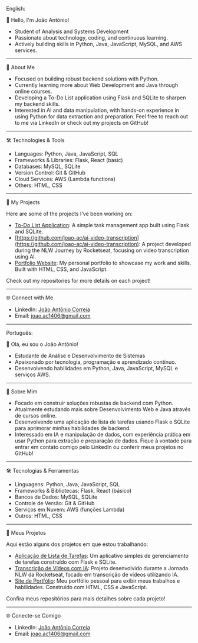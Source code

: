 English:

👋 Hello, I'm João Antônio!

  - Student of Analysis and Systems Development
  - Passionate about technology, coding, and continuous learning.
  - Actively building skills in Python, Java, JavaScript, MySQL, and AWS services.

____________________________________________________________________________________________
🚀 About Me

  - Focused on building robust backend solutions with Python.
  - Currently learning more about Web Development and Java through online courses.
  - Developing a To-Do List application using Flask and SQLite to sharpen my backend skills.
  - Interested in AI and data manipulation, with hands-on experience in using Python for data extraction and preparation.
Feel free to reach out to me via LinkedIn or check out my projects on GitHub!

____________________________________________________________________________________________
🛠️ Technologies & Tools

  - Languages: Python, Java, JavaScript, SQL
  - Frameworks & Libraries: Flask, React (basic)
  - Databases: MySQL, SQLite
  - Version Control: Git & GitHub
  - Cloud Services: AWS (Lambda functions)
  - Others: HTML, CSS

____________________________________________________________________________________________
📂 My Projects

Here are some of the projects I've been working on:

  - [To-Do List Application](https://github.com/joao-ac/todo-list-flask): A simple task management app built using Flask and SQLite.
  - [https://github.com/joao-ac/ai-video-transcription](https://github.com/joao-ac/ai-video-transcription): A project developed during the NLW Journey by Rocketseat, focusing on video transcription using AI.
  - [Portfolio Website](https://github.com/joao-ac/portfolio): My personal portfolio to showcase my work and skills. Built with HTML, CSS, and JavaScript.

Check out my repositories for more details on each project!

____________________________________________________________________________________________
🌐 Connect with Me
  - LinkedIn: [João Antônio Correia](https://www.linkedin.com/in/jo%C3%A3o-antonio-409082292/)
  - Email: joao.ac1406@gmail.com

____________________________________________________________________________________________


Português:

👋 Olá, eu sou o João Antônio!

  - Estudante de Análise e Desenvolvimento de Sistemas
  - Apaixonado por tecnologia, programação e aprendizado contínuo.
  - Desenvolvendo habilidades em Python, Java, JavaScript, MySQL e serviços AWS.

____________________________________________________________________________________________
🚀 Sobre Mim

  - Focado em construir soluções robustas de backend com Python.
  - Atualmente estudando mais sobre Desenvolvimento Web e Java através de cursos online.
  - Desenvolvendo uma aplicação de lista de tarefas usando Flask e SQLite para aprimorar minhas habilidades de backend.
  - Interessado em IA e manipulação de dados, com experiência prática em usar Python para extração e preparação de dados.
Fique à vontade para entrar em contato comigo pelo LinkedIn ou conferir meus projetos no GitHub!

____________________________________________________________________________________________
🛠️ Tecnologias & Ferramentas

  - Linguagens: Python, Java, JavaScript, SQL
  - Frameworks & Bibliotecas: Flask, React (básico)
  - Bancos de Dados: MySQL, SQLite
  - Controle de Versão: Git & GitHub
  - Serviços em Nuvem: AWS (funções Lambda)
  - Outros: HTML, CSS

____________________________________________________________________________________________
📂 Meus Projetos

Aqui estão alguns dos projetos em que estou trabalhando:

  - [Aplicação de Lista de Tarefas](https://github.com/joao-ac/todo-list-flask): Um aplicativo simples de gerenciamento de tarefas construído com Flask e SQLite.
  - [Transcrição de Vídeos com IA](https://github.com/joao-ac/ai-video-transcription): Projeto desenvolvido durante a Jornada NLW da Rocketseat, focado em transcrição de vídeos utilizando IA.
  - [Site de Portfólio](https://github.com/joao-ac/portfolio): Meu portfólio pessoal para exibir meus trabalhos e habilidades. Construído com HTML, CSS e JavaScript.

Confira meus repositórios para mais detalhes sobre cada projeto!

____________________________________________________________________________________________
🌐 Conecte-se Comigo

  - LinkedIn: [João Antônio Correia](https://www.linkedin.com/in/jo%C3%A3o-antonio-409082292/)
  - Email: joao.ac1406@gmail.com
    
<!---
joao-ac/joao-ac is a ✨ special ✨ repository because its `README.md` (this file) appears on your GitHub profile.
You can click the Preview link to take a look at your changes.
--->
